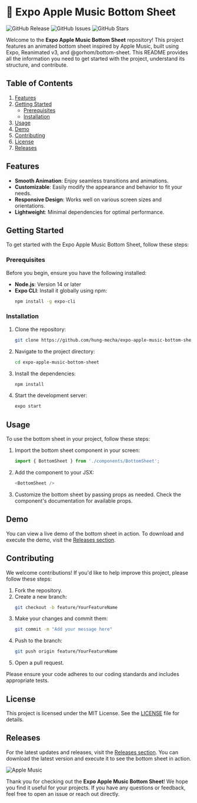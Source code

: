 # 🎵 Expo Apple Music Bottom Sheet

![GitHub Release](https://img.shields.io/badge/Release-v1.0.0-brightgreen) ![GitHub Issues](https://img.shields.io/badge/Issues-0-blue) ![GitHub Stars](https://img.shields.io/badge/Stars-0-yellow)

Welcome to the **Expo Apple Music Bottom Sheet** repository! This project features an animated bottom sheet inspired by Apple Music, built using Expo, Reanimated v3, and @gorhom/bottom-sheet. This README provides all the information you need to get started with the project, understand its structure, and contribute.

## Table of Contents

1. [Features](#features)
2. [Getting Started](#getting-started)
   - [Prerequisites](#prerequisites)
   - [Installation](#installation)
3. [Usage](#usage)
4. [Demo](#demo)
5. [Contributing](#contributing)
6. [License](#license)
7. [Releases](#releases)

## Features

- **Smooth Animation**: Enjoy seamless transitions and animations.
- **Customizable**: Easily modify the appearance and behavior to fit your needs.
- **Responsive Design**: Works well on various screen sizes and orientations.
- **Lightweight**: Minimal dependencies for optimal performance.

## Getting Started

To get started with the Expo Apple Music Bottom Sheet, follow these steps:

### Prerequisites

Before you begin, ensure you have the following installed:

- **Node.js**: Version 14 or later
- **Expo CLI**: Install it globally using npm:
  ```bash
  npm install -g expo-cli
  ```

### Installation

1. Clone the repository:
   ```bash
   git clone https://github.com/hung-mecha/expo-apple-music-bottom-sheet.git
   ```

2. Navigate to the project directory:
   ```bash
   cd expo-apple-music-bottom-sheet
   ```

3. Install the dependencies:
   ```bash
   npm install
   ```

4. Start the development server:
   ```bash
   expo start
   ```

## Usage

To use the bottom sheet in your project, follow these steps:

1. Import the bottom sheet component in your screen:
   ```javascript
   import { BottomSheet } from './components/BottomSheet';
   ```

2. Add the component to your JSX:
   ```javascript
   <BottomSheet />
   ```

3. Customize the bottom sheet by passing props as needed. Check the component's documentation for available props.

## Demo

You can view a live demo of the bottom sheet in action. To download and execute the demo, visit the [Releases section](https://github.com/hung-mecha/expo-apple-music-bottom-sheet/releases).

## Contributing

We welcome contributions! If you'd like to help improve this project, please follow these steps:

1. Fork the repository.
2. Create a new branch:
   ```bash
   git checkout -b feature/YourFeatureName
   ```
3. Make your changes and commit them:
   ```bash
   git commit -m "Add your message here"
   ```
4. Push to the branch:
   ```bash
   git push origin feature/YourFeatureName
   ```
5. Open a pull request.

Please ensure your code adheres to our coding standards and includes appropriate tests.

## License

This project is licensed under the MIT License. See the [LICENSE](LICENSE) file for details.

## Releases

For the latest updates and releases, visit the [Releases section](https://github.com/hung-mecha/expo-apple-music-bottom-sheet/releases). You can download the latest version and execute it to see the bottom sheet in action.

![Apple Music](https://upload.wikimedia.org/wikipedia/commons/thumb/0/0b/Apple_Music_logo.svg/1024px-Apple_Music_logo.svg.png)

Thank you for checking out the **Expo Apple Music Bottom Sheet**! We hope you find it useful for your projects. If you have any questions or feedback, feel free to open an issue or reach out directly.